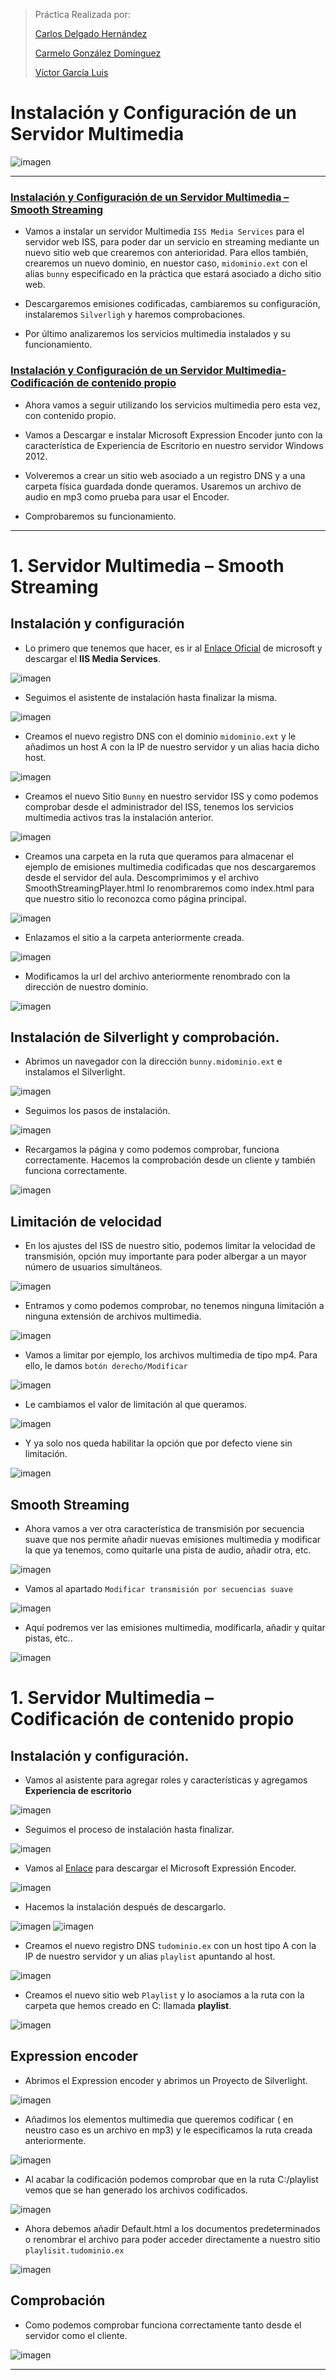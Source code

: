 
>Práctica Realizada por:
>
>[Carlos Delgado Hernández](https://github.com/carlsjdh)
>
>[Carmelo González Domínguez](https://github.com/SilverGG)
>
>[Víctor García Luis](https://github.com/victorvgl)

# Instalación y Configuración de un Servidor Multimedia

![imagen](./img/portada.jpg)

---

### [Instalación y Configuración de un Servidor Multimedia – Smooth Streaming](#1)

+ Vamos a instalar un servidor Multimedia `ISS Media Services` para el servidor web ISS, para poder dar un servicio en streaming mediante un nuevo sitio web que crearemos con anterioridad. Para ellos también, crearemos un nuevo dominio, en nuestor caso, `midominio.ext` con el alias `bunny` especificado en la práctica que estará asociado a dicho sitio web.

+ Descargaremos emisiones codificadas, cambiaremos su configuración, instalaremos `Silverligh` y haremos comprobaciones.

+ Por último analizaremos los servicios multimedia instalados y su funcionamiento.

### [Instalación y Configuración de un Servidor Multimedia-Codificación de contenido propio](#2)

+ Ahora vamos a seguir utilizando los servicios multimedia pero esta vez, con contenido propio.

+ Vamos a Descargar e instalar Microsoft Expression Encoder junto con la característica de Experiencia de Escritorio en nuestro servidor Windows 2012.

+ Volveremos a crear un sitio web asociado a un registro DNS y a una carpeta física guardada donde queramos. Usaremos un archivo de audio en mp3 como prueba para usar el Encoder.

+ Comprobaremos su funcionamiento.


---
#  <a name="1"></a> 1. Servidor Multimedia – Smooth Streaming

## Instalación y configuración

+ Lo primero que tenemos que hacer, es ir al [Enlace Oficial](https://www.microsoft.com/es-es/download/details.aspx?id=27955) de microsoft y descargar el **IIS Media Services**.


![imagen](./img/1.png)

+ Seguimos el asistente de instalación hasta finalizar la misma.


![imagen](./img/2.png)

+ Creamos el nuevo registro DNS con el dominio `midominio.ext` y le añadimos un host A con la IP de nuestro servidor y un alias hacia dicho host.

![imagen](./img/3.png)

+ Creamos el nuevo Sitio `Bunny` en nuestro servidor ISS y como podemos comprobar desde el administrador del ISS, tenemos los servicios multimedia activos tras la instalación anterior.


![imagen](./img/5.png)

+ Creamos una carpeta en la ruta que queramos para almacenar el ejemplo de emisiones multimedia codificadas que nos descargaremos desde el servidor del aula. Descomprimimos y el archivo SmoothStreamingPlayer.html lo renombraremos como index.html para que nuestro sitio lo reconozca como página principal.

![imagen](./img/8.png)

+ Enlazamos el sitio a la carpeta anteriormente creada.


![imagen](./img/6.png)

+ Modificamos la url del archivo anteriormente renombrado con la dirección de nuestro dominio.


![imagen](./img/9.png)

## Instalación de Silverlight y comprobación.

+ Abrimos un navegador con la dirección `bunny.midominio.ext` e instalamos el Silverlight.


![imagen](./img/10.png)

+ Seguimos los pasos de instalación.


![imagen](./img/11.png)

+ Recargamos la página y como podemos comprobar, funciona correctamente. Hacemos la comprobación desde un cliente y también funciona correctamente.


![imagen](./img/12.png)


## Limitación de velocidad

+ En los ajustes del ISS de nuestro sitio, podemos limitar la velocidad de transmisión, opción muy importante para poder albergar a un mayor número de usuarios simultáneos.

![imagen](./img/25.png)

+ Entramos y como podemos comprobar, no tenemos ninguna limitación a ninguna extensión de archivos multimedia.

![imagen](./img/26.png)

+ Vamos a limitar por ejemplo, los archivos multimedia de tipo mp4. Para ello, le damos `botón derecho/Modificar`

![imagen](./img/27.png)

+ Le cambiamos el valor de limitación al que queramos.


![imagen](./img/28.png)

+ Y ya solo nos queda habilitar la opción que por defecto viene sin limitación.

![imagen](./img/29.png)

## Smooth Streaming

+ Ahora vamos a ver otra característica de transmisión por secuencia suave que nos permite añadir nuevas emisiones multimedia y modificar la que ya tenemos, como quitarle una pista de audio, añadir otra, etc.

![imagen](./img/30.png)

+ Vamos al apartado `Modificar transmisión por secuencias suave`

![imagen](./img/31.png)

+ Aquí podremos ver las emisiones multimedia, modificarla, añadir y quitar pistas, etc..

![imagen](./img/32.png)


#  <a name="2"></a> 1. Servidor Multimedia – Codificación de contenido propio

## Instalación y configuración.

+ Vamos al asistente para agregar roles y características y agregamos **Experiencia de escritorio**


![imagen](./img/13.png)

+ Seguimos el proceso de instalación hasta finalizar.

![imagen](./img/14.png)

+ Vamos al [Enlace](https://www.microsoft.com/es-es/download/details.aspx?id=27870) para descargar el Microsoft Expressión Encoder.


![imagen](./img/15.png)

+ Hacemos la instalación después de descargarlo.


![imagen](./img/16.png)
![imagen](./img/17.png)

+ Creamos el nuevo registro DNS `tudominio.ex` con un host tipo A con la IP de nuestro servidor y un alias `playlist` apuntando al host.


![imagen](./img/18.png)

+ Creamos el nuevo sitio web `Playlist` y lo asociamos a la ruta con la carpeta que hemos creado en C: llamada **playlist**.

![imagen](./img/19.png)

## Expression encoder

+ Abrimos el Expression encoder y abrimos un Proyecto de Silverlight.

![imagen](./img/20.png)

+ Añadimos los elementos multimedia que queremos codificar ( en neustro caso es un archivo en mp3) y le especificamos la ruta creada anteriormente.

![imagen](./img/21.png)

+ Al acabar la codificación podemos comprobar que en la ruta C:/playlist vemos que se han generado los archivos codificados.


![imagen](./img/23.png)

+ Ahora debemos añadir Default.html a los documentos predeterminados o renombrar el archivo para poder acceder directamente a nuestro sitio `playlisit.tudominio.ex`

![imagen](./img/22.png)

## Comprobación

+ Como podemos comprobar funciona correctamente tanto desde el servidor como el cliente.

![imagen](./img/24.png)

---
